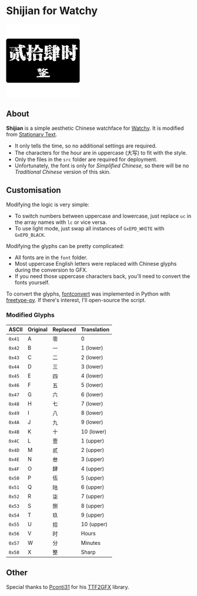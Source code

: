 # Shijian for Watchy

![Shijian screenshot](/screenshot/Shijian.gif?raw=true)

## About
**Shijian** is a simple aesthetic Chinese watchface for [Watchy](https://watchy.sqfmi.com/). It is modified from [Stationary Text](https://github.com/BraininaBowl/Stationary-Text-for-Watchy).

* It only tells the time, so no additional settings are required.
* The characters for the hour are in uppercase (大写) to fit with the style.
* Only the files in the `src` folder are required for deployment.
* Unfortunately, the font is only for *Simplified Chinese*, so there will be no *Traditional Chinese* version of this skin.

## Customisation
Modifying the logic is very simple:
* To switch numbers between uppercase and lowercase, just replace `uc` in the array names with `lc` or vice versa.
* To use light mode, just swap all instances of `GxEPD_WHITE` with `GxEPD_BLACK`.

Modifying the glyphs can be pretty complicated:
* All fonts are in the `font` folder.
* Most uppercase English letters were replaced with Chinese glyphs during the conversion to GFX.
* If you need those uppercase characters back, you'll need to convert the fonts yourself.

To convert the glyphs, [fontconvert](https://github.com/adafruit/Adafruit-GFX-Library/tree/master/fontconvert) was implemented in Python with [freetype-py](https://pypi.org/project/freetype-py/). If there's interest, I'll open-source the script.

### Modified Glyphs
| ASCII | Original | Replaced | Translation |
| - | - | - | - |
| `0x41` | A | 零 | 0 |
| `0x42` | B | 一 | 1 (lower) |
| `0x43` | C | 二 | 2 (lower) |
| `0x44` | D | 三 | 3 (lower) |
| `0x45` | E | 四 | 4 (lower) |
| `0x46` | F | 五 | 5 (lower) |
| `0x47` | G | 六 | 6 (lower) |
| `0x48` | H | 七 | 7 (lower) |
| `0x49` | I | 八 | 8 (lower) |
| `0x4A` | J | 九 | 9 (lower) |
| `0x4B` | K | 十 | 10 (lower) |
| `0x4C` | L | 壹 | 1 (upper) |
| `0x4D` | M | 贰 | 2 (upper) |
| `0x4E` | N | 叁 | 3 (upper) |
| `0x4F` | O | 肆 | 4 (upper) |
| `0x50` | P | 伍 | 5 (upper) |
| `0x51` | Q | 陆 | 6 (upper) |
| `0x52` | R | 柒 | 7 (upper) |
| `0x53` | S | 捌 | 8 (upper) |
| `0x54` | T | 玖 | 9 (upper) |
| `0x55` | U | 拾 | 10 (upper) |
| `0x56` | V | 时 | Hours |
| `0x57` | W | 分 | Minutes |
| `0x58` | X | 整 | Sharp |

## Other
Special thanks to [Pconti31](https://github.com/Pconti31) for his [TTF2GFX](https://github.com/Pconti31/TTF2GFX) library.
